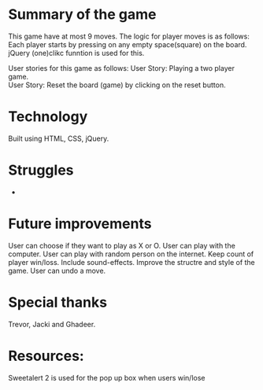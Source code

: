 
# Summary of the game 

This game have at most 9 moves. The logic for player moves is as follows: 
Each player starts by pressing on any empty space(square) on the board. jQuery (one)clikc funntion is used for this. 

User stories for this game as follows: 
User Story: Playing a two player game.  
User Story: Reset the board (game) by clicking on the reset button. 

# Technology 

Built using HTML, CSS, jQuery.

# Struggles 

- 

# Future improvements 

User can choose if they want to play as X or O. 
User can play with the computer.
User can play with random person on the internet. 
Keep count of player win/loss.
Include sound-effects.
Improve the structre and style of the game. 
User can undo a move. 

# Special thanks 

Trevor, Jacki and Ghadeer.

# Resources: 

Sweetalert 2 is used for the pop up box when users win/lose 

